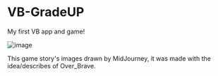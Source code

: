 # VB-GradeUP
My first VB app and game!

![image](https://user-images.githubusercontent.com/47111280/207981954-44648f90-e05e-4c2e-8c22-ef8a0e2e6614.png)

This game story's images drawn by MidJourney, it was made with the idea/describes of Over_Brave.
